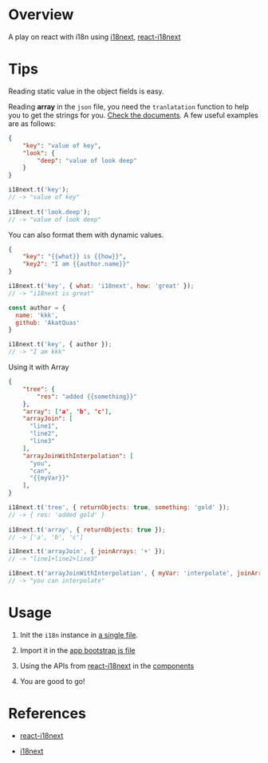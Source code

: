 # Overview 

A play on react with i18n using [i18next](https://github.com/i18next/i18next), [react-i18next](https://github.com/i18next/react-i18next)

# Tips

Reading static value in the object fields is easy.

Reading **array** in the `json` file, you need the `tranlatation` function to help you to get the strings for you.  [Check the documents](https://www.i18next.com/translation-function/essentials). A few useful examples are as follows:

```json
{
    "key": "value of key",
    "look": {
        "deep": "value of look deep"
    }
}
```

```javascript
i18next.t('key');
// -> "value of key"
​
i18next.t('look.deep');
// -> "value of look deep"
```

You can also format them with dynamic values.

```json
{
    "key": "{{what}} is {{how}}",
    "key2": "I am {{author.name}}"
}
```

```javascript
i18next.t('key', { what: 'i18next', how: 'great' });
// -> "i18next is great"

const author = {
  name: 'kkk',
  github: 'AkatQuas'
}

i18next.t('key', { author });
// -> "I am kkk"
```

Using it with Array

```json
{
    "tree": {
        "res": "added {{something}}"
    },
    "array": ['a', 'b', 'c'],
    "arrayJoin": [
      "line1",
      "line2",
      "line3"
    ],
    "arrayJoinWithInterpolation": [
      "you",
      "can",
      "{{myVar}}"
    ],
}
```

```javascript
i18next.t('tree', { returnObjects: true, something: 'gold' });
// -> { res: 'added gold' }
​
i18next.t('array', { returnObjects: true });
// -> ['a', 'b', 'c']

i18next.t('arrayJoin', { joinArrays: '+' });
// -> "line1+line2+line3"

i18next.t('arrayJoinWithInterpolation', { myVar: 'interpolate', joinArrays: ' ' });
// -> "you can interpolate"
```

# Usage

1. Init the `i18n` instance in [a single file](./src/i18n.js).

1. Import it in the [app bootstrap js file](./src/index.js)

1. Using the APIs from [react-i18next](https://github.com/i18next/react-i18next) in the [components](./src/views/home.jsx)

1. You are good to go!

# References

- [react-i18next](https://react.i18next.com/overview/introduction)

- [i18next](https://www.i18next.com/overview/introduction)